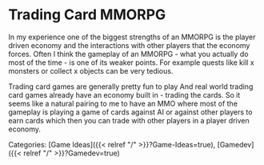 # Trading Card MMORPG

In my experience one of the biggest strengths of an MMORPG is the player driven
economy and the interactions with other players that the economy forces.  Often
 I think the gameplay of an MMORPG - what you actually do most of the time - is one of its weaker points.
  For example quests like kill x monsters or collect x objects can be very tedious.

Trading card games are generally pretty fun to play
And real world trading card games already have an economy built in - trading the cards.
So it seems like a natural pairing to me to have an MMO where most of the gameplay is playing a game of cards against AI or against other players to earn cards which then you can trade with other players in a player driven economy.

Categories: [Game Ideas]({{< relref "/" >}}?Game-Ideas=true),
[Gamedev]({{< relref "/" >}}?Gamedev=true)
